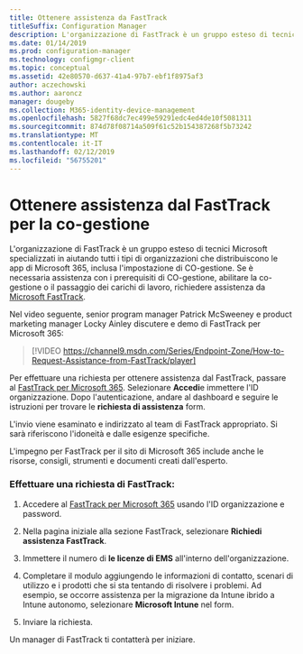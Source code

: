 ```yaml
---
title: Ottenere assistenza da FastTrack
titleSuffix: Configuration Manager
description: L'organizzazione di FastTrack è un gruppo esteso di tecnici Microsoft specializzati in aiutando tutti i tipi di organizzazioni di distribuire Microsoft 365
ms.date: 01/14/2019
ms.prod: configuration-manager
ms.technology: configmgr-client
ms.topic: conceptual
ms.assetid: 42e80570-d637-41a4-97b7-ebf1f8975af3
author: aczechowski
ms.author: aaroncz
manager: dougeby
ms.collection: M365-identity-device-management
ms.openlocfilehash: 5827f68dc7ec499e59291edc4ed4de10f5081311
ms.sourcegitcommit: 874d78f08714a509f61c52b154387268f5b73242
ms.translationtype: MT
ms.contentlocale: it-IT
ms.lasthandoff: 02/12/2019
ms.locfileid: "56755201"
---
```

# <a name="get-help-from-fasttrack-for-co-management"></a>Ottenere assistenza dal FastTrack per la co-gestione

L'organizzazione di FastTrack è un gruppo esteso di tecnici Microsoft specializzati in aiutando tutti i tipi di organizzazioni che distribuiscono le app di Microsoft 365, inclusa l'impostazione di CO-gestione. Se è necessaria assistenza con i prerequisiti di CO-gestione, abilitare la co-gestione o il passaggio dei carichi di lavoro, richiedere assistenza da [Microsoft FastTrack](https://Microsoft.com/FastTrack/). 

Nel video seguente, senior program manager Patrick McSweeney e product marketing manager Locky Ainley discutere e demo di FastTrack per Microsoft 365:

> [!VIDEO https://channel9.msdn.com/Series/Endpoint-Zone/How-to-Request-Assistance-from-FastTrack/player]

Per effettuare una richiesta per ottenere assistenza dal FastTrack, passare al [FastTrack per Microsoft 365](https://fasttrack.microsoft.com/microsoft365/capabilities?view=security). Selezionare **Accedi**e immettere l'ID organizzazione. Dopo l'autenticazione, andare al dashboard e seguire le istruzioni per trovare le **richiesta di assistenza** form.

L'invio viene esaminato e indirizzato al team di FastTrack appropriato. Si sarà riferiscono l'idoneità e dalle esigenze specifiche. 

L'impegno per FastTrack per il sito di Microsoft 365 include anche le risorse, consigli, strumenti e documenti creati dall'esperto.


### <a name="make-a-fasttrack-request"></a>Effettuare una richiesta di FastTrack:

1. Accedere al [FastTrack per Microsoft 365](https://fasttrack.microsoft.com/microsoft365/capabilities?view=security) usando l'ID organizzazione e password.  

2. Nella pagina iniziale alla sezione FastTrack, selezionare **Richiedi assistenza FastTrack**.  

3. Immettere il numero di **le licenze di EMS** all'interno dell'organizzazione.  

4. Completare il modulo aggiungendo le informazioni di contatto, scenari di utilizzo e i prodotti che si sta tentando di risolvere i problemi. Ad esempio, se occorre assistenza per la migrazione da Intune ibrido a Intune autonomo, selezionare **Microsoft Intune** nel form.  

5. Inviare la richiesta. 

Un manager di FastTrack ti contatterà per iniziare.
